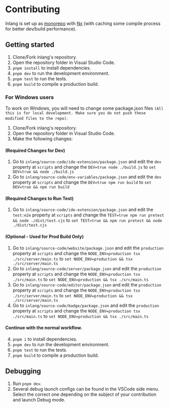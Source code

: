 # Contributing

Inlang is set up as [monorepo](https://monorepo.tools/) with [Nx](https://nx.dev/) (with caching some compile process for better dev/build performance).

## Getting started

1. Clone/Fork inlang's repository.
2. Open the repository folder in Visual Studio Code.
3. `pnpm install` to install dependencies.
4. `pnpm dev` to run the development environment.
5. `pnpm test` to run the tests.
6. `pnpm build` to compile a production build.

### For Windows users

To work on Windows, you will need to change some package.json files `(All this is for local development. Make sure you do not push these modified files to the repo)`. 

1. Clone/Fork inlang's repository.
2. Open the repository folder in Visual Studio Code.
3. Make the following changes:

#### (Required Changes for Dev)
1. Go to `inlang/source-code/ide-extension/package.json` and edit the `dev` property at `scripts` and change the `DEV=true node ./build.js` to `set DEV=true && node ./build.js`
2. Go to `inlang/source-code/env-variables/package.json` and edit the `dev` property at `scripts` and change the `DEV=true npm run build` to `set DEV=true && npm run build`

#### (Required Changes to Run Test)
1. Go to `inlang/source-code/ide-extension/package.json` and edit the `test:e2e` property at `scripts` and change the `TEST=true npm run pretest && node ./dist/test.cjs` to `set TEST=true && npm run pretest && node ./dist/test.cjs`
   
#### (Optional - Used for Prod Build Only)
1. Go to `inlang/source-code/website/package.json` and edit the `production` property at `scripts` and change the `NODE_ENV=production tsx ./src/server/main.ts` to `set NODE_ENV=production && tsx ./src/server/main.ts`
2. Go to `inlang/source-code/server/package.json` and edit the `production` property at `scripts` and change the `NODE_ENV=production tsx ./src/main.ts` to `set NODE_ENV=production && tsx ./src/main.ts`
3. Go to `inlang/source-code/editor/package.json` and edit the `production` property at `scripts` and change the `NODE_ENV=production tsx ./src/server/main.ts` to `set NODE_ENV=production && tsx ./src/server/main.ts`
4. Go to `inlang/source-code/badge/package.json` and edit the `production` property at `scripts` and change the `NODE_ENV=production tsx ./src/main.ts` to `set NODE_ENV=production && tsx ./src/main.ts`


#### Continue with the normal workflow.
4. `pnpm i` to install dependencies.
5. `pnpm dev` to run the development environment.
6. `pnpm test` to run the tests.
7. `pnpm build` to compile a production build.

## Debugging

1. Run `pnpm dev`.
2. Several debug launch configs can be found in the VSCode side menu. Select the correct one depending on the subject of your contribution and launch Debug mode.
